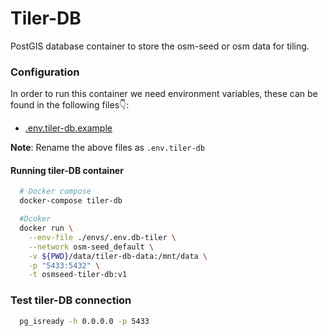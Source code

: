 # Tiler-DB

PostGIS database container to store the osm-seed or osm data for tiling.

### Configuration

In order to run this container we need environment variables, these can be found in the following files👇:

- [.env.tiler-db.example](./../../envs/.env.tiler-db.example)

**Note**: Rename the above files as `.env.tiler-db`


#### Running tiler-DB container

```sh
  # Docker compose
  docker-compose tiler-db

  #Dcoker 
  docker run \
    --env-file ./envs/.env.db-tiler \
    --network osm-seed_default \
    -v ${PWD}/data/tiler-db-data:/mnt/data \
    -p "5433:5432" \
    -t osmseed-tiler-db:v1
```

### Test tiler-DB connection

```sh
  pg_isready -h 0.0.0.0 -p 5433
```